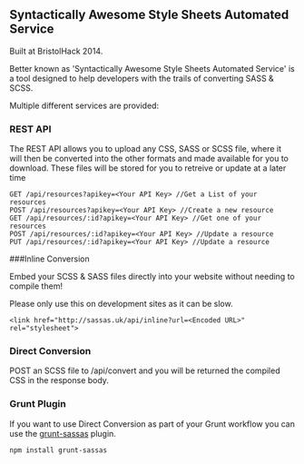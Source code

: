 ## Syntactically Awesome Style Sheets Automated Service

Built at BristolHack 2014.

Better known as 'Syntactically Awesome Style Sheets Automated Service' is a tool designed to help developers with the trails of converting SASS & SCSS.

Multiple different services are provided:

### REST API
The REST API allows you to upload any CSS, SASS or SCSS file, where it will then be converted into the other formats and made available for you to download. These files will be stored for you to retreive or update at a later time

```
GET /api/resources?apikey=<Your API Key> //Get a List of your resources
POST /api/resources?apikey=<Your API Key> //Create a new resource
GET /api/resources/:id?apikey=<Your API Key> //Get one of your resources
POST /api/resources/:id?apikey=<Your API Key> //Update a resource
PUT /api/resources/:id?apikey=<Your API Key> //Update a resource
```

###Inline Conversion

Embed your SCSS & SASS files directly into your website without needing to compile them!

Please only use this on development sites as it can be slow.

`<link href="http://sassas.uk/api/inline?url=<Encoded URL>" rel="stylesheet">`

### Direct Conversion
POST an SCSS file to /api/convert and you will be returned the compiled CSS in the response body.

### Grunt Plugin
If you want to use Direct Conversion as part of your Grunt workflow you can use the [grunt-sassas](https://www.npmjs.org/package/grunt-sassas) plugin.

`npm install grunt-sassas`